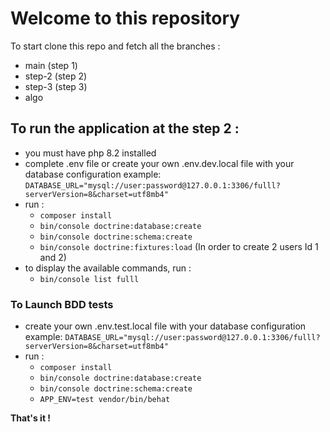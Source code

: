 # Welcome to this repository

To start clone this repo and fetch all the branches :
- main (step 1)
- step-2 (step 2)
- step-3 (step 3)
- algo

## To run the application at the step 2 :
- you must have php 8.2 installed
- complete .env file or create your own .env.dev.local file with your database configuration example:
  `DATABASE_URL="mysql://user:password@127.0.0.1:3306/fulll?serverVersion=8&charset=utf8mb4"`
- run :
    - `composer install`
    - `bin/console doctrine:database:create`
    - `bin/console doctrine:schema:create`
    - `bin/console doctrine:fixtures:load` (In order to create 2 users Id 1 and 2)
- to display the available commands, run :
    - `bin/console list fulll`

### To Launch BDD tests
- create your own .env.test.local file with your database configuration example:
  `DATABASE_URL="mysql://user:password@127.0.0.1:3306/fulll?serverVersion=8&charset=utf8mb4"`
- run :
    - `composer install`
    - `bin/console doctrine:database:create`
    - `bin/console doctrine:schema:create`
    - `APP_ENV=test vendor/bin/behat`

**That's it !**
   